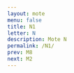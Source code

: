 ```yaml
---
layout: mote
menu: false
title: N1
letter: N
description: Mote N
permalink: /N1/
prev: M8
next: M2
---
```


